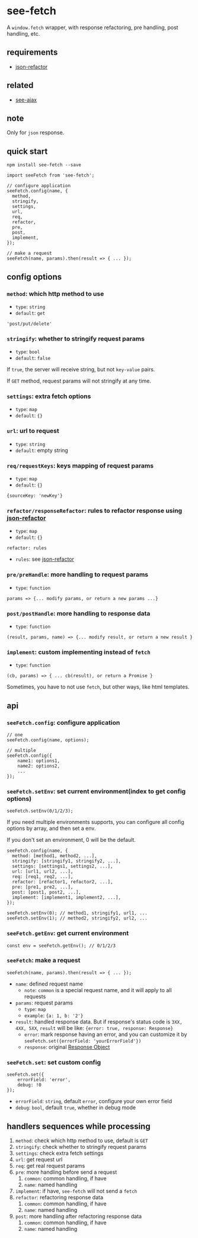 # see-fetch

A `window.fetch` wrapper, with response refactoring, pre handling, post handling, etc.

## requirements

- [json-refactor](https://github.com/senntyou/json-refactor)

## related

- [see-ajax](https://github.com/senntyou/see-ajax)

## note

Only for `json` response.

## quick start

```
npm install see-fetch --save
```

```
import seeFetch from 'see-fetch';

// configure application
seeFetch.config(name, {
  method,
  stringify,
  settings,
  url,
  req,
  refactor,
  pre,
  post,
  implement,
});

// make a request
seeFetch(name, params).then(result => { ... });
```

## config options

### `method`: which http method to use

- `type`: `string`
- `default`: `get`

```
'post/put/delete'
```

### `stringify`: whether to stringify request params

- `type`: `bool`
- `default`: `false`

If `true`, the server will receive string, but not `key-value` pairs.

If `GET` method, request params will not stringify at any time.

### `settings`: extra fetch options

- `type`: `map`
- `default`: `{}`

### `url`: url to request

- `type`: `string`
- `default`: empty string

### `req/requestKeys`: keys mapping of request params

- `type`: `map`
- `default`: `{}`

```
{sourceKey: 'newKey'}
```

### `refactor/responseRefactor`: rules to refactor response using [json-refactor](https://github.com/senntyou/json-refactor)

- `type`: `map`
- `default`: `{}`

```
refactor: rules
```

- `rules`: see [json-refactor](https://github.com/senntyou/json-refactor)

### `pre/preHandle`: more handling to request params

- `type`: `function`

```
params => {... modify params, or return a new params ...}
```

### `post/postHandle`: more handling to response data

- `type`: `function`

```
(result, params, name) => {... modify result, or return a new result }
```

### `implement`: custom implementing instead of `fetch`

- `type`: `function`

```
(cb, params) => { ... cb(result), or return a Promise }
```

Sometimes, you have to not use `fetch`, but other ways, like html templates.

## api

### `seeFetch.config`: configure application

```
// one
seeFetch.config(name, options);

// multiple
seeFetch.config({
    name1: options1,
    name2: options2,
    ...
});
```

### `seeFetch.setEnv`: set current environment(index to get config options)

```
seeFetch.setEnv(0/1/2/3);
```

If you need multiple environments supports, you can configure all config options by array, and then set a env.

If you don't set an environment, 0 will be the default.

```
seeFetch.config(name, {
  method: [method1, method2, ...],
  stringify: [stringify1, stringify2, ...],
  settings: [settings1, settings2, ...],
  url: [url1, url2, ...],
  req: [req1, req2, ...],
  refactor: [refactor1, refactor2, ...],
  pre: [pre1, pre2, ...],
  post: [post1, post2, ...],
  implement: [implement1, implement2, ...],
});

seeFetch.setEnv(0); // method1, stringify1, url1, ...
seeFetch.setEnv(1); // method2, stringify2, url2, ...
```

### `seeFetch.getEnv`: get current environment

```
const env = seeFetch.getEnv(); // 0/1/2/3
```

### `seeFetch`: make a request

```
seeFetch(name, params).then(result => { ... });
```

- `name`: defined request name
  - `note`: `common` is a special request name, and it will apply to all requests
- `params`: request params
  - `type`: `map`
  - `example`: `{a: 1, b: '2'}`
- `result`: handled response data. But if response's status code is `3XX, 4XX, 5XX`, `result` will be like: `{error: true, response: Response}`
  - `error`: mark response having an error, and you can customize it by `seeFetch.set({errorField: 'yourErrorField'})`
  - `response`: original [Response Object](https://developer.mozilla.org/zh-CN/docs/Web/API/Response)

### `seeFetch.set`: set custom config

```
seeFetch.set({
    errorField: 'error',
    debug: !0
});
```

- `errorField`: `string`, default `error`, configure your own error field
- `debug`: `bool`, default `true`, whether in debug mode

## handlers sequences while processing

1. `method`: check which http method to use, default is `GET`
2. `stringify`: check whether to stringify request params
3. `settings`: check extra fetch settings
4. `url`: get request url
5. `req`: get real request params
6. `pre`: more handling before send a request
   1. `common`: common handling, if have
   2. `name`: named handling
7. `implement`: if have, `see-fetch` will not send a `fetch`
8. `refactor`: refactoring response data
   1. `common`: common handling, if have
   2. `name`: named handling
9. `post`: more handling after refactoring response data
   1. `common`: common handling, if have
   2. `name`: named handling
